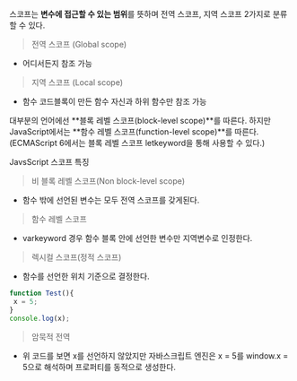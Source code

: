 스코프는 **변수에 접근할 수 있는 범위**를 뜻하며 전역 스코프, 지역 스코프 2가지로 분류할 수 있다.

>전역 스코프 (Global scope) 
- 어디서든지 참조 가능

>지역 스코프 (Local scope)
- 함수 코드블록이 만든 함수 자신과 하위 함수만 참조 가능 


대부분의 언어에선 **블록 레벨 스코프(block-level scope)**를 따른다. 하지만 JavaScript에서는 **함수 레벨 스코프(function-level scope)**를 따른다. 
(ECMAScript 6에서는 블록 레벨 스코프 letkeyword을 통해 사용할 수 있다.)

JavsScript 스코프 특징


>비 블록 레벨 스코프(Non block-level scope)
- 함수 밖에 선언된 변수는 모두 전역 스코프를 갖게된다.

>함수 레벨 스코프
- varkeyword 경우 함수 블록 안에 선언한 변수만 지역변수로 인정한다.

>렉시컬 스코프(정적 스코프)
- 함수를 선언한 위치 기준으로 결정한다.


````javascript
function Test(){
 x = 5;
}
console.log(x);

```` 
>암묵적 전역
- 위 코드를 보면 x를 선언하지 않았지만 자바스크립트 엔진은 x = 5를 window.x = 5으로 해석하며 프로퍼티를 동적으로 생성한다.

